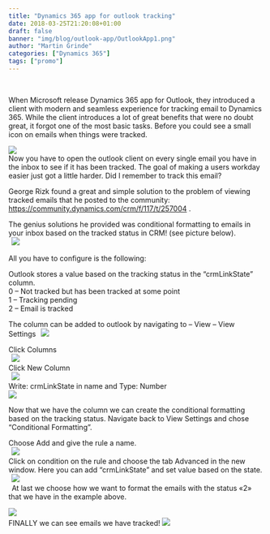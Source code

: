 ```yaml
---
title: "Dynamics 365 app for outlook tracking"
date: 2018-03-25T21:20:08+01:00
draft: false
banner: "img/blog/outlook-app/OutlookApp1.png"
author: "Martin Grinde"
categories: ["Dynamics 365"]
tags: ["promo"]
---
```


<br>

When Microsoft release Dynamics 365 app for Outlook, they introduced a client with modern and seamless experience for tracking email to Dynamics 365. While the client introduces a lot of great benefits that were no doubt great, it forgot one of the most basic tasks. Before you could see a small icon on emails when things were tracked. 

<img class="img-fluid mt-4 mb-4" src="/img/blog/outlook-app/OutlookApp1.png" /> 
<br>
Now you have to open the outlook client on every single email you have in the inbox to see if it has been tracked. The goal of making a users workday easier just got a little harder. Did I remember to track this email?  
 
George Rizk found a great and simple solution to the problem of viewing tracked emails that he posted to the community: https://community.dynamics.com/crm/f/117/t/257004 .  
 
The genius solutions he provided was conditional formatting to emails in your inbox based on the tracked status in CRM! (see picture below).  
  
<img class="img-fluid mt-4 mb-4" src="/img/blog/outlook-app/OutlookApp2.png" /> 
 
All you have to configure is the following:  
 
Outlook stores a value based on the tracking status in the “crmLinkState” column. <br> 
0 – Not tracked but has been tracked at some point <br>
1 – Tracking pending <br>
2 – Email is tracked <br>
 
The column can be added to outlook by navigating to – View – View Settings 
  
<img class="img-fluid mt-4 mb-4" src="/img/blog/outlook-app/OutlookApp3.jpg" /> 

Click Columns <br>
  
<img class="img-fluid mt-4 mb-4" src="/img/blog/outlook-app/OutlookApp4.png" /> 
  <br>
Click New Column 
<br>
  
<img class="img-fluid mt-4 mb-4" src="/img/blog/outlook-app/OutlookApp5.png" /> 
  <br>
Write: crmLinkState in name and Type: Number 
<br>
<img class="img-fluid mt-4 mb-4" src="/img/blog/outlook-app/OutlookApp6.png" />  

Now that we have the column we can create the conditional formatting based on the tracking status. Navigate back to View Settings and chose “Conditional Formatting”.  

Choose Add and give the rule a name.  
  
<img class="img-fluid mt-4 mb-4" src="/img/blog/outlook-app/OutlookApp7.png" /> 
  <br>
Click on condition on the rule and choose the tab Advanced in the new window. Here you can add “crmLinkState” and set value based on the state.  
  
<img class="img-fluid mt-4 mb-4" src="/img/blog/outlook-app/OutlookApp8.png" /> 
<br>  
At last we choose how we want to format the emails with the status «2» that we have in the example above.  

<img class="img-fluid mt-4 mb-4" src="/img/blog/outlook-app/OutlookApp9.png" /> 
  <br>
FINALLY we can see emails we have tracked! 

<img class="img-fluid mt-4 mb-4" src="/img/blog/outlook-app/OutlookApp10.png" /> 
 